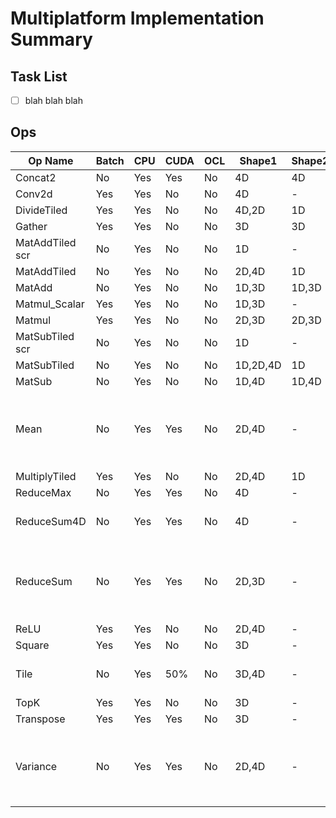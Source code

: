 # Multiplatform Implementation Summary

## Task List
- [ ] blah blah blah


## Ops
Op Name        | Batch | CPU  | CUDA  | OCL  |Shape1    | Shape2| Comb                          | Sett1         |Val1   |Sett2      |Val2   | Notes|
---            | ---   | ---  | ---   | ---  | ---      | ---   | ---                           | ---           | ---   | ---       | ---   |  --- |
Concat2        |     No|Yes   |Yes    |    No|4D        |4D     |-                              |Concat2        |3      |           |-      |--
Conv2d         |Yes    |Yes   |     No|    No|4D        |-      |-                              |overrideDim2   |-1     |           |-      |--
DivideTiled    |Yes    |Yes   |     No|    No|4D,2D     |1D     |-                              |               |-      |           |-      |--
Gather         |Yes    |Yes   |     No|    No|3D        |3D     |-                              |indices_axis   |1      |           |-      |--
MatAddTiled scr|     No|Yes   |     No|    No|1D        |-      |-                              |               |-      |           |-      |--
MatAddTiled    |     No|Yes   |     No|    No|2D,4D     |1D     |-                              |               |-      |           |-      |--
MatAdd         |     No|Yes   |     No|    No|1D,3D     |1D,3D  |-                              |               |-      |           |-      |--
Matmul_Scalar  |Yes    |Yes   |     No|    No|1D,3D     |-      |-                              |               |-      |           |-      |--
Matmul         |Yes    |Yes   |     No|    No|2D,3D     |2D,3D  |-                              |               |-      |           |-      |--
MatSubTiled scr|     No|Yes   |     No|    No|1D        |-      |-                              |               |-      |           |-      |--
MatSubTiled    |     No|Yes   |     No|    No|1D,2D,4D  |1D     |-                              |               |-      |           |-      |--
MatSub         |     No|Yes   |     No|    No|1D,4D     |1D,4D  |-                              |               |-      |           |-      |--
Mean           |     No|Yes   |Yes    |    No|2D,4D     |-      |{1-0-0-0}, {1-1-1-0}           |               |-      |           |-      |--
MultiplyTiled  |Yes    |Yes   |     No|    No|2D,4D     |1D     |-                              |               |-      |           |-      |--
ReduceMax      |     No|Yes   |Yes    |    No|4D        |-      |-                              |reductionDim   |1,2    |           |-      |--
ReduceSum4D    |     No|Yes   |Yes    |    No|4D        |-      |{1-1-1-0}                      |               |-      |           |-      |--
ReduceSum      |     No|Yes   |Yes    |    No|2D,3D     |-      |{3D: 0-0-1}, {2D: 0-1-0}       |               |-      |           |-      |--
ReLU           |Yes    |Yes   |     No|    No|2D,4D     |-      |-                              |               |-      |           |-      |--
Square         |Yes    |Yes   |     No|    No|3D        |-      |-                              |               |-      |           |-      |--
Tile           |     No|Yes   |  50%  |    No|3D,4D     |-      |-                              |tileAxis       |1,2    |tileCount  |20,1024|only tileAxis=2 implemented
TopK           |Yes    |Yes   |     No|    No|3D        |-      |-                              |axis           |2      |k          |20     |--
Transpose      |Yes    |Yes   |Yes    |    No|3D        |-      |-                              |               |-      |           |-      |--
Variance       |     No|Yes   |Yes    |    No|2D,4D     |-      |{2D: 1-0-0-0}, {4D: 1-1-1-0}   |               |-      |           |-      |--

